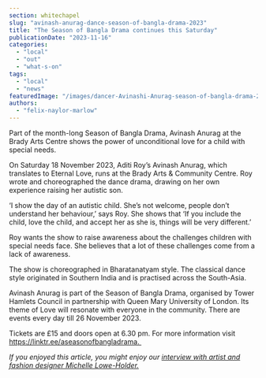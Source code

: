 ```yaml
---
section: whitechapel
slug: "avinash-anurag-dance-season-of-bangla-drama-2023"
title: "The Season of Bangla Drama continues this Saturday"
publicationDate: "2023-11-16"
categories: 
  - "local"
  - "out"
  - "what-s-on"
tags: 
  - "local"
  - "news"
featuredImage: "/images/dancer-Avinashi-Anurag-season-of-bangla-drama-2023-tower-hamlets-bangladeshi-rehan-jamil.jpg"
authors: 
  - "felix-naylor-marlow"
---
```


Part of the month-long Season of Bangla Drama, Avinash Anurag at the Brady Arts Centre shows the power of unconditional love for a child with special needs. 

On Saturday 18 November 2023, Aditi Roy’s Avinash Anurag, which translates to Eternal Love, runs at the Brady Arts & Community Centre. Roy wrote and choreographed the dance drama, drawing on her own experience raising her autistic son. 

‘I show the day of an autistic child. She’s not welcome, people don’t understand her behaviour,’ says Roy. She shows that ‘If you include the child, love the child, and accept her as she is, things will be very different.’

Roy wants the show to raise awareness about the challenges children with special needs face. She believes that a lot of these challenges come from a lack of awareness. 

The show is choreographed in Bharatanatyam style. The classical dance style originated in Southern India and is practised across the South-Asia. 

Avinash Anurag is part of the Season of Bangla Drama, organised by Tower Hamlets Council in partnership with Queen Mary University of London. Its theme of Love will resonate with everyone in the community. There are events every day till 26 November 2023. 

Tickets are £15 and doors open at 6.30 pm. For more information visit https://linktr.ee/aseasonofbangladrama. 

_If you enjoyed this article, you might enjoy our [interview with artist and fashion designer Michelle Lowe-Holder.](https://whitechapellondon.co.uk/michelle-lowe-holder-canadian-in-whitechapel/)_
